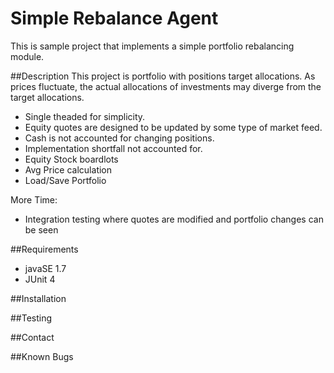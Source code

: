 # Simple Rebalance Agent
This is sample project that implements a simple portfolio rebalancing module. 
 
##Description
This project is portfolio with positions target allocations. As prices fluctuate, the actual allocations of investments may diverge from the target allocations.

* Single theaded for simplicity.
* Equity quotes are designed to be updated by some type of market feed.
* Cash is not accounted for changing positions.
* Implementation shortfall not accounted for.
* Equity Stock boardlots
* Avg Price calculation
* Load/Save Portfolio

More Time:
* Integration testing where quotes are modified and portfolio changes can be seen

##Requirements
* javaSE 1.7
* JUnit 4

##Installation

##Testing

##Contact

##Known Bugs

